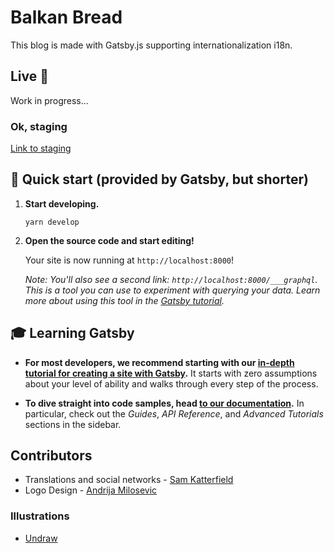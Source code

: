 # Balkan Bread

This blog is made with Gatsby.js supporting internationalization i18n.

## Live 💫
Work in progress...

### Ok, staging
[Link to staging](https://hopeful-gates-0a8969.netlify.app/)

## 🚀 Quick start (provided by Gatsby, but shorter)

1.  **Start developing.**

    ```shell
    yarn develop
    ```

2.  **Open the source code and start editing!**

    Your site is now running at `http://localhost:8000`!

    _Note: You'll also see a second link: _`http://localhost:8000/___graphql`_. This is a tool you can use to experiment with querying your data. Learn more about using this tool in the [Gatsby tutorial](https://www.gatsbyjs.com/tutorial/part-five/#introducing-graphiql)._

## 🎓 Learning Gatsby

- **For most developers, we recommend starting with our [in-depth tutorial for creating a site with Gatsby](https://www.gatsbyjs.com/tutorial/).** It starts with zero assumptions about your level of ability and walks through every step of the process.

- **To dive straight into code samples, head [to our documentation](https://www.gatsbyjs.com/docs/).** In particular, check out the _Guides_, _API Reference_, and _Advanced Tutorials_ sections in the sidebar.

## Contributors

- Translations and social networks - [Sam Katterfield]()
- Logo Design - [Andrija Milosevic](https://andrejamilosevic.myportfolio.com/)

### Illustrations

- [Undraw](https://undraw.co/)